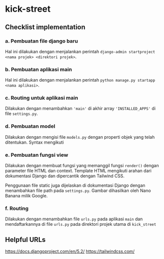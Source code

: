 # kick-street

## Checklist implementation

### a. Pembuatan file django baru
Hal ini dilakukan dengan menjalankan perintah ```django-admin startproject <nama projek> <direktori projek>```.

### b. Pembuatan aplikasi main
Hal ini dilakukan dengan menjalankan perintah ```python manage.py startapp <nama aplikasi>```.


### c. Routing untuk aplikasi main
Dilakukan dengan menambahkan ```'main'``` di akhir array ```'INSTALLED_APPS'``` di file ```settings.py```.

### d. Pembuatan model
Dilakukan dengan mengisi file ```models.py``` dengan properti objek yang telah ditentukan. Syntax mengikuti 

### e. Pembuatan fungsi view
Dilakukan dengan membuat fungsi yang memanggil fungsi ```render()``` dengan parameter file HTML dan context. Template HTML mengikuti arahan dari dokumentasi Django dan dipercantik dengan Tailwind CSS.

Penggunaan file static juga dijelaskan di dokumentasi Django dengan menambahkan file path pada ```settings.py```. Gambar dihasilkan oleh Nano Banana milik Google.

### f. Routing
Dilakukan dengan menambahkan file ```urls.py``` pada aplikasi ```main``` dan mendaftarkannya di file ```urls.py``` pada direktori projek utama di ```kick_street```



## Helpful URLs
https://docs.djangoproject.com/en/5.2/
https://tailwindcss.com/